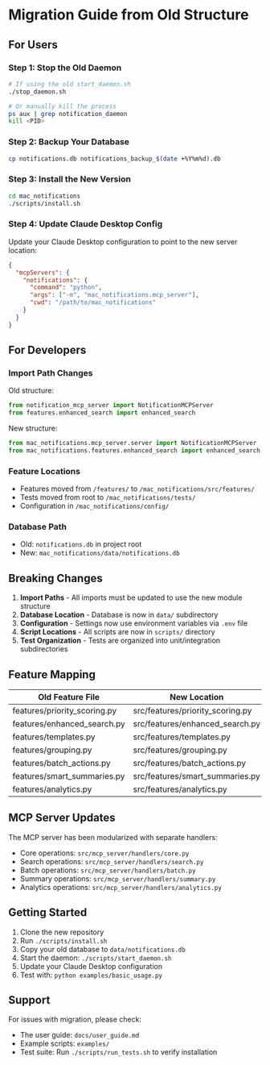 # Migration Guide from Old Structure

## For Users

### Step 1: Stop the Old Daemon
```bash
# If using the old start_daemon.sh
./stop_daemon.sh

# Or manually kill the process
ps aux | grep notification_daemon
kill <PID>
```

### Step 2: Backup Your Database
```bash
cp notifications.db notifications_backup_$(date +%Y%m%d).db
```

### Step 3: Install the New Version
```bash
cd mac_notifications
./scripts/install.sh
```

### Step 4: Update Claude Desktop Config
Update your Claude Desktop configuration to point to the new server location:
```json
{
  "mcpServers": {
    "notifications": {
      "command": "python",
      "args": ["-m", "mac_notifications.mcp_server"],
      "cwd": "/path/to/mac_notifications"
    }
  }
}
```

## For Developers

### Import Path Changes
Old structure:
```python
from notification_mcp_server import NotificationMCPServer
from features.enhanced_search import enhanced_search
```

New structure:
```python
from mac_notifications.mcp_server.server import NotificationMCPServer
from mac_notifications.features.enhanced_search import enhanced_search
```

### Feature Locations
- Features moved from `/features/` to `/mac_notifications/src/features/`
- Tests moved from root to `/mac_notifications/tests/`
- Configuration in `/mac_notifications/config/`

### Database Path
- Old: `notifications.db` in project root
- New: `mac_notifications/data/notifications.db`

## Breaking Changes

1. **Import Paths** - All imports must be updated to use the new module structure
2. **Database Location** - Database is now in `data/` subdirectory
3. **Configuration** - Settings now use environment variables via `.env` file
4. **Script Locations** - All scripts are now in `scripts/` directory
5. **Test Organization** - Tests are organized into unit/integration subdirectories

## Feature Mapping

| Old Feature File | New Location |
|-----------------|--------------|
| features/priority_scoring.py | src/features/priority_scoring.py |
| features/enhanced_search.py | src/features/enhanced_search.py |
| features/templates.py | src/features/templates.py |
| features/grouping.py | src/features/grouping.py |
| features/batch_actions.py | src/features/batch_actions.py |
| features/smart_summaries.py | src/features/smart_summaries.py |
| features/analytics.py | src/features/analytics.py |

## MCP Server Updates

The MCP server has been modularized with separate handlers:
- Core operations: `src/mcp_server/handlers/core.py`
- Search operations: `src/mcp_server/handlers/search.py`
- Batch operations: `src/mcp_server/handlers/batch.py`
- Summary operations: `src/mcp_server/handlers/summary.py`
- Analytics operations: `src/mcp_server/handlers/analytics.py`

## Getting Started

1. Clone the new repository
2. Run `./scripts/install.sh`
3. Copy your old database to `data/notifications.db`
4. Start the daemon: `./scripts/start_daemon.sh`
5. Update your Claude Desktop configuration
6. Test with: `python examples/basic_usage.py`

## Support

For issues with migration, please check:
- The user guide: `docs/user_guide.md`
- Example scripts: `examples/`
- Test suite: Run `./scripts/run_tests.sh` to verify installation

